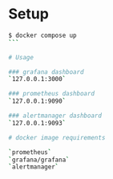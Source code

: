 # Setup


````bash
$ docker compose up
```

# Usage

### grafana dashboard
`127.0.0.1:3000`

### prometheus dashboard
`127.0.0.1:9090`

### alertmanager dashboard
`127.0.0.1:9093`

# docker image requirements

`prometheus`
`grafana/grafana`
`alertmanager`
